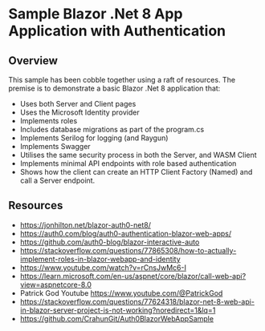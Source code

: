 # Sample Blazor .Net 8 App Application with Authentication

## Overview
This sample has been cobble together using a raft of resources.  The premise is to demonstrate a basic Blazor .Net 8 application that:
- Uses both Server and Client pages
- Uses the Microsoft Identity provider
- Implements roles
- Includes database migrations as part of the program.cs
- Implements Serilog for logging (and Raygun)
- Implements Swagger
- Utilises the same security process in both the Server, and WASM Client
- Implements minimal API endpoints with role based authentication
- Shows how the client can create an HTTP Client Factory (Named) and call a Server endpoint.

## Resources
- https://jonhilton.net/blazor-auth0-net8/
- https://auth0.com/blog/auth0-authentication-blazor-web-apps/
- https://github.com/auth0-blog/blazor-interactive-auto
- https://stackoverflow.com/questions/77865308/how-to-actually-implement-roles-in-blazor-webapp-and-identity
- https://www.youtube.com/watch?v=rCnsJwMc6-I
- https://learn.microsoft.com/en-us/aspnet/core/blazor/call-web-api?view=aspnetcore-8.0
- Patrick God Youtube https://www.youtube.com/@PatrickGod
- https://stackoverflow.com/questions/77624318/blazor-net-8-web-api-in-blazor-server-project-is-not-working?noredirect=1&lq=1
- https://github.com/CrahunGit/Auth0BlazorWebAppSample
